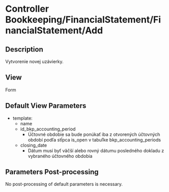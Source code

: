 # Controller Bookkeeping/FinancialStatement/FinancialStatement/Add

## Description

Vytvorenie novej uzávierky.

## View

Form

## Default View Parameters

* template:
  * name
  * id_bkp_accounting_period
    * Účtovné obdobie sa bude ponúkať iba z otvorených účtovných období podľa stĺpca is_open v tabuľke bkp_accounting_periods
  * closing_date
    * Dátum musí byť väčší alebo rovný dátumu posledného dokladu z vybraného účtovného obdobia

## Parameters Post-processing

No post-processing of default parameters is necessary.
